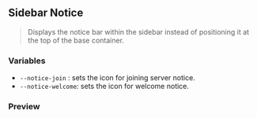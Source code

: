 ## Sidebar Notice

> Displays the notice bar within the sidebar instead of positioning it at the top of the base container.

### Variables
- `--notice-join` : sets the icon for joining server notice.
- `--notice-welcome`: sets the icon for welcome notice.

### Preview
